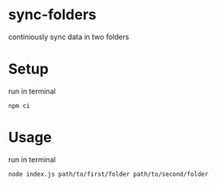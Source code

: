 # sync-folders
continiously sync data in two folders

# Setup

run in terminal
```
npm ci
```

# Usage

run in terminal
```
node index.js path/to/first/folder path/to/second/folder
```
